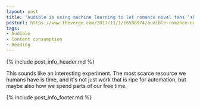 ```yaml
---
layout: post
title: "Audible is using machine learning to let romance novel fans ‘skip to the good part’"
posturl: https://www.theverge.com/2017/11/1/16588974/audible-romance-novel-machine-learning-skip-to-the-good-part-audiobooks
tags:
- Audible
- Content consumption
- Reading
---
```


{% include post_info_header.md %}

This sounds like an interesting experiment. The most scarce resource we humans have is time, and it's not just work that is ripe for automation, but maybe also how we spend parts of our free time.

<!--more-->
{% include post_info_footer.md %}

